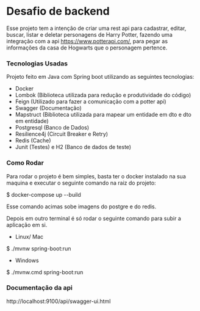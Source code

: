 # Desafio de backend

Esse projeto tem a intenção de criar uma rest api para cadastrar, editar, buscar, listar e deletar
personagens de Harry Potter, fazendo uma integração com a api https://www.potterapi.com/, para pegar as informações da casa de Hogwarts que o 
personagem pertence.

### Tecnologias Usadas
Projeto feito em Java com Spring boot utilizando as seguintes tecnologias:

* Docker
* Lombok (Biblioteca utilizada para redução e produtividade do código)
* Feign (Utilizado para fazer a comunicação com a potter api)
* Swagger (Documentação)
* Mapstruct (Biblioteca utilizada para mapear um entidade em dto e dto em entidade)
* Postgresql (Banco de Dados)
* Resilience4j (Circuit Breaker e Retry)
* Redis (Cache)
* Junit (Testes) e H2 (Banco de dados de teste)

### Como Rodar
Para rodar o projeto é bem simples, basta ter o docker instalado na sua maquina e executar o seguinte comando na raiz do projeto: 

$ docker-compose up --build

Esse comando acimas sobe imagens do postgre e do redis.

Depois em outro terminal é só rodar o seguinte comando para subir a aplicação em si.

* Linux/ Mac

$ ./mvnw spring-boot:run

* Windows

$ ./mvnw.cmd spring-boot:run

### Documentação da api
http://localhost:9100/api/swagger-ui.html